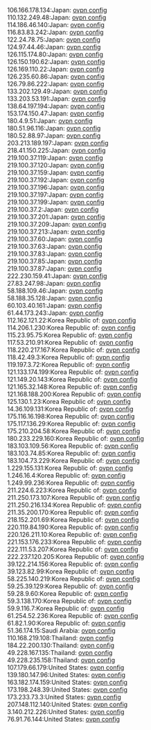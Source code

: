 106.166.178.134:Japan: [ovpn config](vpn/106_166_178_134.ovpn)  
110.132.249.48:Japan: [ovpn config](vpn/110_132_249_48.ovpn)  
114.186.46.140:Japan: [ovpn config](vpn/114_186_46_140.ovpn)  
116.83.83.242:Japan: [ovpn config](vpn/116_83_83_242.ovpn)  
122.24.78.75:Japan: [ovpn config](vpn/122_24_78_75.ovpn)  
124.97.44.46:Japan: [ovpn config](vpn/124_97_44_46.ovpn)  
126.115.174.80:Japan: [ovpn config](vpn/126_115_174_80.ovpn)  
126.150.190.62:Japan: [ovpn config](vpn/126_150_190_62.ovpn)  
126.169.110.22:Japan: [ovpn config](vpn/126_169_110_22.ovpn)  
126.235.60.86:Japan: [ovpn config](vpn/126_235_60_86.ovpn)  
126.79.86.222:Japan: [ovpn config](vpn/126_79_86_222.ovpn)  
133.202.129.49:Japan: [ovpn config](vpn/133_202_129_49.ovpn)  
133.203.53.191:Japan: [ovpn config](vpn/133_203_53_191.ovpn)  
138.64.197.194:Japan: [ovpn config](vpn/138_64_197_194.ovpn)  
153.174.150.47:Japan: [ovpn config](vpn/153_174_150_47.ovpn)  
180.4.9.51:Japan: [ovpn config](vpn/180_4_9_51.ovpn)  
180.51.96.116:Japan: [ovpn config](vpn/180_51_96_116.ovpn)  
180.52.88.97:Japan: [ovpn config](vpn/180_52_88_97.ovpn)  
203.213.189.197:Japan: [ovpn config](vpn/203_213_189_197.ovpn)  
218.41.150.225:Japan: [ovpn config](vpn/218_41_150_225.ovpn)  
219.100.37.119:Japan: [ovpn config](vpn/219_100_37_119.ovpn)  
219.100.37.120:Japan: [ovpn config](vpn/219_100_37_120.ovpn)  
219.100.37.159:Japan: [ovpn config](vpn/219_100_37_159.ovpn)  
219.100.37.192:Japan: [ovpn config](vpn/219_100_37_192.ovpn)  
219.100.37.196:Japan: [ovpn config](vpn/219_100_37_196.ovpn)  
219.100.37.197:Japan: [ovpn config](vpn/219_100_37_197.ovpn)  
219.100.37.199:Japan: [ovpn config](vpn/219_100_37_199.ovpn)  
219.100.37.2:Japan: [ovpn config](vpn/219_100_37_2.ovpn)  
219.100.37.201:Japan: [ovpn config](vpn/219_100_37_201.ovpn)  
219.100.37.209:Japan: [ovpn config](vpn/219_100_37_209.ovpn)  
219.100.37.213:Japan: [ovpn config](vpn/219_100_37_213.ovpn)  
219.100.37.60:Japan: [ovpn config](vpn/219_100_37_60.ovpn)  
219.100.37.63:Japan: [ovpn config](vpn/219_100_37_63.ovpn)  
219.100.37.83:Japan: [ovpn config](vpn/219_100_37_83.ovpn)  
219.100.37.85:Japan: [ovpn config](vpn/219_100_37_85.ovpn)  
219.100.37.87:Japan: [ovpn config](vpn/219_100_37_87.ovpn)  
222.230.159.41:Japan: [ovpn config](vpn/222_230_159_41.ovpn)  
27.83.247.98:Japan: [ovpn config](vpn/27_83_247_98.ovpn)  
58.188.109.46:Japan: [ovpn config](vpn/58_188_109_46.ovpn)  
58.188.35.128:Japan: [ovpn config](vpn/58_188_35_128.ovpn)  
60.103.40.161:Japan: [ovpn config](vpn/60_103_40_161.ovpn)  
61.44.173.243:Japan: [ovpn config](vpn/61_44_173_243.ovpn)  
112.162.121.22:Korea Republic of: [ovpn config](vpn/112_162_121_22.ovpn)  
114.206.1.230:Korea Republic of: [ovpn config](vpn/114_206_1_230.ovpn)  
115.23.95.75:Korea Republic of: [ovpn config](vpn/115_23_95_75.ovpn)  
117.53.210.91:Korea Republic of: [ovpn config](vpn/117_53_210_91.ovpn)  
118.220.217.167:Korea Republic of: [ovpn config](vpn/118_220_217_167.ovpn)  
118.42.49.3:Korea Republic of: [ovpn config](vpn/118_42_49_3.ovpn)  
119.197.3.72:Korea Republic of: [ovpn config](vpn/119_197_3_72.ovpn)  
121.133.174.199:Korea Republic of: [ovpn config](vpn/121_133_174_199.ovpn)  
121.149.20.143:Korea Republic of: [ovpn config](vpn/121_149_20_143.ovpn)  
121.165.32.148:Korea Republic of: [ovpn config](vpn/121_165_32_148.ovpn)  
121.168.188.200:Korea Republic of: [ovpn config](vpn/121_168_188_200.ovpn)  
125.130.1.23:Korea Republic of: [ovpn config](vpn/125_130_1_23.ovpn)  
14.36.109.131:Korea Republic of: [ovpn config](vpn/14_36_109_131.ovpn)  
175.116.16.198:Korea Republic of: [ovpn config](vpn/175_116_16_198.ovpn)  
175.117.136.29:Korea Republic of: [ovpn config](vpn/175_117_136_29.ovpn)  
175.210.204.58:Korea Republic of: [ovpn config](vpn/175_210_204_58.ovpn)  
180.233.229.160:Korea Republic of: [ovpn config](vpn/180_233_229_160.ovpn)  
183.103.109.56:Korea Republic of: [ovpn config](vpn/183_103_109_56.ovpn)  
183.103.74.85:Korea Republic of: [ovpn config](vpn/183_103_74_85.ovpn)  
183.104.73.229:Korea Republic of: [ovpn config](vpn/183_104_73_229.ovpn)  
1.229.155.131:Korea Republic of: [ovpn config](vpn/1_229_155_131.ovpn)  
1.246.16.4:Korea Republic of: [ovpn config](vpn/1_246_16_4.ovpn)  
1.249.99.236:Korea Republic of: [ovpn config](vpn/1_249_99_236.ovpn)  
211.224.6.223:Korea Republic of: [ovpn config](vpn/211_224_6_223.ovpn)  
211.250.173.107:Korea Republic of: [ovpn config](vpn/211_250_173_107.ovpn)  
211.250.216.134:Korea Republic of: [ovpn config](vpn/211_250_216_134.ovpn)  
211.35.200.170:Korea Republic of: [ovpn config](vpn/211_35_200_170.ovpn)  
218.152.201.69:Korea Republic of: [ovpn config](vpn/218_152_201_69.ovpn)  
220.119.84.190:Korea Republic of: [ovpn config](vpn/220_119_84_190.ovpn)  
220.126.211.10:Korea Republic of: [ovpn config](vpn/220_126_211_10.ovpn)  
221.153.176.233:Korea Republic of: [ovpn config](vpn/221_153_176_233.ovpn)  
222.111.53.207:Korea Republic of: [ovpn config](vpn/222_111_53_207.ovpn)  
222.237.120.205:Korea Republic of: [ovpn config](vpn/222_237_120_205.ovpn)  
39.122.214.156:Korea Republic of: [ovpn config](vpn/39_122_214_156.ovpn)  
39.123.82.99:Korea Republic of: [ovpn config](vpn/39_123_82_99.ovpn)  
58.225.140.219:Korea Republic of: [ovpn config](vpn/58_225_140_219.ovpn)  
59.25.39.129:Korea Republic of: [ovpn config](vpn/59_25_39_129.ovpn)  
59.28.9.60:Korea Republic of: [ovpn config](vpn/59_28_9_60.ovpn)  
59.3.138.170:Korea Republic of: [ovpn config](vpn/59_3_138_170.ovpn)  
59.9.116.7:Korea Republic of: [ovpn config](vpn/59_9_116_7.ovpn)  
61.254.52.236:Korea Republic of: [ovpn config](vpn/61_254_52_236.ovpn)  
61.82.1.90:Korea Republic of: [ovpn config](vpn/61_82_1_90.ovpn)  
51.36.174.15:Saudi Arabia: [ovpn config](vpn/51_36_174_15.ovpn)  
110.168.219.108:Thailand: [ovpn config](vpn/110_168_219_108.ovpn)  
184.22.200.130:Thailand: [ovpn config](vpn/184_22_200_130.ovpn)  
49.228.167.135:Thailand: [ovpn config](vpn/49_228_167_135.ovpn)  
49.228.235.158:Thailand: [ovpn config](vpn/49_228_235_158.ovpn)  
107.179.66.179:United States: [ovpn config](vpn/107_179_66_179.ovpn)  
139.180.147.96:United States: [ovpn config](vpn/139_180_147_96.ovpn)  
163.182.174.159:United States: [ovpn config](vpn/163_182_174_159.ovpn)  
173.198.248.39:United States: [ovpn config](vpn/173_198_248_39.ovpn)  
173.233.73.3:United States: [ovpn config](vpn/173_233_73_3.ovpn)  
207.148.112.140:United States: [ovpn config](vpn/207_148_112_140.ovpn)  
3.140.212.226:United States: [ovpn config](vpn/3_140_212_226.ovpn)  
76.91.76.144:United States: [ovpn config](vpn/76_91_76_144.ovpn)  
